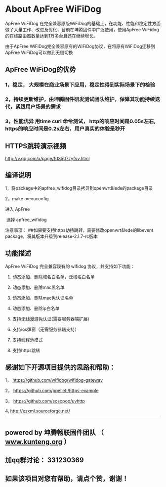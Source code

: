 # About ApFree WiFiDog
ApFree WiFiDog 在完全兼容原版WiFiDog的基础上，在功能、性能和稳定性方面做了大量工作、改进及优化，目前在坤腾固件中广泛使用，使用ApFree WiFidog的在线路由器数量达到1万多台且还在继续增长。

由于ApFree WiFiDog完全兼容原有的WiFiDog协议，在将原有WiFiDog迁移到ApFree WiFiDog可以做到无缝切换

## ApFree WiFiDog的优势
### 1，稳定， 大规模在商业场景下应用，稳定性得到实际场景下的检验
### 2，持续更新维护，由坤腾固件研发测试团队维护，保障其功能持续迭代，紧跟用户场景的需求
### 3，性能优异 用time curl 命令测试， http的响应时间是0.05s左右, https的响应时间是0.2s左右，用户真实的体验是秒开

## HTTPS跳转演示视频

http://v.qq.com/x/page/f03507zyfvv.html

## 编译说明
1，将package中的apfree_wifidog目录拷贝到openwrt&lede的package目录

2，make menuconfig

  进入 ApFree
  
  选择 apfree_wifidog

注意事项：
##如果要支持https劫持跳转，需要修改openwrt&lede的libevent package，将其版本升级到release-2.1.7-rc版本

## 功能描述

ApFree WiFiDog 完全兼容现有的 wifidog 协议，并支持如下功能：

1. 动态添加、删除域名白名单，泛域名白名单

2. 动态添加、删除mac黑名单

3. 动态添加、删除mac免认证名单

4. 动态添加、删除ip白名单

5. 支持无线漫游免认证(需要服务器端扩展)

6. 支持ios弹窗（无需服务器端支持）

7. 支持线程池模式

8. 支持https跳转


## 感谢如下开源项目提供的思路和帮助：

1， https://github.com/wifidog/wifidog-gateway  

2， https://github.com/ppelleti/https-example

3， https://github.com/sosopop/uvhttp

4, http://ezxml.sourceforge.net/

----

## powered by 坤腾畅联固件团队 （ www.kunteng.org ）
## 加qq群讨论： 331230369 

## 如果该项目对您有帮助，请点个赞，谢谢！
